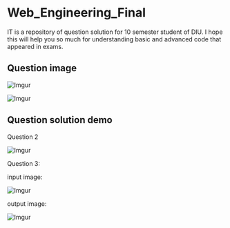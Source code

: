 # Web_Engineering_Final
IT is a repository of question solution for 10 semester student of DIU. I hope this will help you so much for understanding basic and advanced code that appeared in exams.

## Question image

![Imgur](https://i.imgur.com/Bsy1jZE.jpg)

![Imgur](https://i.imgur.com/3EZ7CBl.jpg)

## Question solution demo

Question 2 

![Imgur](https://i.imgur.com/6xvAQW6.png)

Question 3:

input image:

![Imgur](https://i.imgur.com/uFbze6Y.png)

output image:

![Imgur](https://i.imgur.com/SSOBmDq.png)
